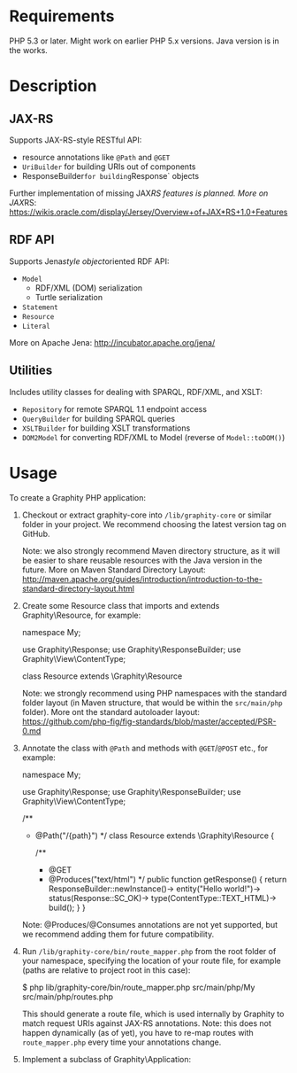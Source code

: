 Requirements
============

PHP 5.3 or later. Might work on earlier PHP 5.x versions.
Java version is in the works.

Description
===========

JAX-RS
------

Supports JAX-RS-style RESTful API:
*   resource annotations like `@Path` and `@GET`
*   `UriBuilder` for building URIs out of components
*   ResponseBuilder` for building `Response` objects

Further implementation of missing JAX*RS features is planned.
More on JAX*RS: https://wikis.oracle.com/display/Jersey/Overview+of+JAX*RS+1.0+Features

RDF API
-------

Supports Jena*style object*oriented RDF API:
*   `Model`
    *   RDF/XML (DOM) serialization
    *   Turtle serialization
*   `Statement`
*   `Resource`
*   `Literal`

More on Apache Jena: http://incubator.apache.org/jena/

Utilities
---------

Includes utility classes for dealing with SPARQL, RDF/XML, and XSLT:
*   `Repository` for remote SPARQL 1.1 endpoint access
*   `QueryBuilder` for building SPARQL queries
*   `XSLTBuilder` for building XSLT transformations
*   `DOM2Model` for converting RDF/XML to Model (reverse of `Model::toDOM()`)

Usage
=====

To create a Graphity PHP application:

1.  Checkout or extract graphity-core into `/lib/graphity-core` or similar folder in your project.
    We recommend choosing the latest version tag on GitHub.

    Note: we also strongly recommend Maven directory structure, as it will be easier to share reusable resources with the Java version in the future. More on Maven Standard Directory Layout:
http://maven.apache.org/guides/introduction/introduction-to-the-standard-directory-layout.html

2.  Create some Resource class that imports and extends Graphity\Resource, for example:

    namespace My;

    use Graphity\Response;
    use Graphity\ResponseBuilder;
    use Graphity\View\ContentType;

    class Resource extends \Graphity\Resource

    Note: we strongly recommend using PHP namespaces with the standard folder layout (in Maven structure, that would be within the `src/main/php` folder). More ont the standard autoloader layout:
    https://github.com/php-fig/fig-standards/blob/master/accepted/PSR-0.md

3.  Annotate the class with `@Path` and methods with `@GET`/`@POST` etc., for example:

    namespace My;

    use Graphity\Response;
    use Graphity\ResponseBuilder;
    use Graphity\View\ContentType;

    /** 
     * @Path("/{path}")
     */
    class Resource extends \Graphity\Resource
    {

        /**
         * @GET
         * @Produces("text/html")
         */
        public function getResponse()
        {
            return ResponseBuilder::newInstance()->
                entity("<html>Hello world!</html>")->
                status(Response::SC_OK)->
                type(ContentType::TEXT_HTML)->
                build();
        }
    }

    Note: @Produces/@Consumes annotations are not yet supported, but we recommend adding them for future compatibility.

4.  Run `/lib/graphity-core/bin/route_mapper.php` from the root folder of your namespace, specifying the location of your route file, for example (paths are relative to project root in this case):

    $ php lib/graphity-core/bin/route_mapper.php src/main/php/My src/main/php/routes.php

    This should generate a route file, which is used internally by Graphity to match request URIs against JAX-RS annotations.
    Note: this does not happen dynamically (as of yet), you have to re-map routes with `route_mapper.php` every time your annotations change.

5. Implement a subclass of Graphity\Application: